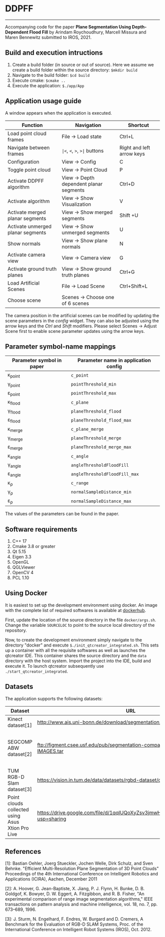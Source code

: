 # DDPFF
-------------

Accompanying code for the paper **Plane Segmentation Using Depth-Dependent Flood Fill** by Arindam Roychoudhury, Marcell Missura and Maren Bennewitz submitted to IROS, 2021.


## Build and execution intructions


1. Create a build folder (in source or out of source). Here we assume we create a build folder within the source directory:
    `$mkdir build`
2. Navigate to the build folder:
    `$cd build`
3. Execute cmake:
    `$cmake ..`
4. Execute the application:
    `$./app/App`


## Application usage guide


A window appears when the application is executed. 

| Function | Navigation | Shortcut |
--- | --- | ---
Load point cloud frames | File &rarr; Load state | Ctrl+L
Navigate between frames | `\|<`, `<`, `>`, `>\|` buttons| Right and left arrow keys
Configuration |  View &rarr; Config | C
Toggle point cloud | View &rarr; Point Cloud | P
Activate DDPFF algorithm | View &rarr; Depth dependent planar segments | Ctrl+D
Activate algorithm |  View &rarr; Show Visualization | V
Activate merged planar segments | View &rarr; Show merged segments | Shift +U
Activate unmerged planar segments | View &rarr; Show unmerged segments | U
Show normals | View &rarr; Show plane normals | N
Activate camera view | View &rarr; Camera view | G
Activate ground truth planes | View &rarr; Show ground truth planes | Ctrl+G
Load Artificial Scenes | File &rarr; Load Scene | Ctrl+Shift+L
Choose scene | Scenes &rarr; Choose one of 6 scenes | 

The camera position in the artificial scenes can be modified by updating the scene parameters in the *config* widget. They can also be adjusted using the arrow keys and the *Ctrl* and *Shift* modifiers. Please select Scenes &rarr; Adjust Scene first to enable scene parameter updates using the arrow keys.
 

## Parameter symbol-name mappings

| Parameter symbol in paper | Parameter name in application config |
--- | --- 
&kappa;<sub>point</sub> | `c_point`
&gamma;<sub>point</sub> | `pointThreshold_min`
&epsilon;<sub>point</sub> | `pointThreshold_max`
&kappa;<sub>flood</sub> | `c_plane`
&gamma;<sub>flood</sub> | `planeThreshold_flood`
&epsilon;<sub>flood</sub> | `planeThreshold_flood_max`
&kappa;<sub>merge</sub> | `c_plane_merge`
&gamma;<sub>merge</sub> | `planeThreshold_merge`
&epsilon;<sub>merge</sub> | `planeThreshold_merge_max`
&kappa;<sub>angle</sub> | `c_angle`
&gamma;<sub>angle</sub> | `angleThresholdFloodFill`
&epsilon;<sub>angle</sub> | `angleThresholdFloodFill_max`
&kappa;<sub>&rho;</sub> | `c_range`
&gamma;<sub>&rho;</sub> | `normalSampleDistance_min`
&epsilon;<sub>&rho;</sub> | `normalSampleDistance_max`

The values of the parameters can be found in the paper.


## Software requirements


1. C++ 17
2. Cmake 3.8 or greater
3. Qt 5.15
4. Eigen 3.3
5. OpenGL
6. QGLViewer
7. OpenCV 4
8. PCL 1.10


## Using Docker

It is easiest to set up the development environment using docker. An image with the complete list of required softwares is available at [dockerhub](https://hub.docker.com/repository/docker/arindamrc/ddpffenv-integrated). 

First, update the location of the source directory in the file `docker/args.sh`. Change the variable `SOURCELOC` to point to the source local directory of the repository. 

Now, to create the development environment simply navigate to the directory "docker" and execute `$./init_qtcreator_integrated.sh`. This sets up a container with all the requisite softwares as well as launches the qtcreator IDE. This container shares the source directory and the `data` directory with the host system. Import the project into the IDE, build and execute it. To launch qtcreator subsequently use `./start_qtcreator_integrated`.


## Datasets

The application supports the following datasets:


| Dataset | URL | Instructions |
--- | --- | ---
Kinect dataset[1] | http://www.ais.uni-bonn.de/download/segmentation/kinect.zip | Rename the archive to *kinect.pcd.gt.zip* and load.
SEGCOMP ABW dataset[2] | ftp://figment.csee.usf.edu/pub/segmentation-comparison/ABW-TEST-IMAGES.tar | Navigate to `globals/include/globals/constants.h` and change `IMAGE_WIDTH` and `IMAGE_HEIGHT` to 512. Recompile. Rename the archive to *ABW-TEST-IMAGES.abw.tar* and load.
TUM RGB-D Slam dataset[3] | https://vision.in.tum.de/data/datasets/rgbd-dataset/download | Each sequence which is a *\*.tgz* file can be loaded individually.
Point clouds collected using Asus Xtion Pro Live | https://drive.google.com/file/d/1qqIUQoXyZsv3jmwHhzcJK8Msy8loSWrN/view?usp=sharing | Uncompress and load individual files.


## References

[1]: Bastian Oehler, Joerg Stueckler, Jochen Welle, Dirk Schulz, and Sven Behnke. "Efficient Multi-Resolution Plane Segmentation of 3D Point Clouds" Proceedings of the 4th International Conference on Intelligent Robotics and Applications (ICIRA), Aachen, December 2011

[2]: A. Hoover, G. Jean-Baptiste, X. Jiang, P. J. Flynn, H. Bunke, D. B. Goldgof, K. Bowyer, D. W. Eggert, A. Fitzgibbon, and R. B. Fisher, "An experimental comparison of range image segmentation algorithms," IEEE transactions on pattern analysis and machine intelligence, vol. 18, no. 7, pp. 673–689, 1996.

[3]: J. Sturm, N. Engelhard, F. Endres, W. Burgard and D. Cremers, A Benchmark for the Evaluation of RGB-D SLAM Systems, Proc. of the International Conference on Intelligent Robot Systems (IROS), Oct. 2012.

